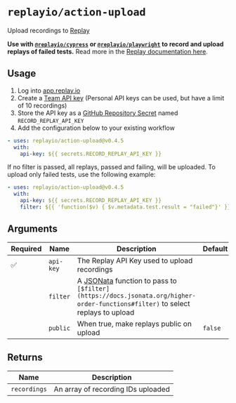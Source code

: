 # `replayio/action-upload`

Upload recordings to [Replay](https://replay.io)

**Use with [`@replayio/cypress`](https://github.com/replayio/replay-cli/tree/main/packages/cypress) or [`@replayio/playwright`](https://github.com/replayio/replay-cli/tree/main/packages/playwright) to record and upload replays of failed tests.** Read more in the [Replay documentation here](https://docs.replay.io/docs/recording-tests-9f771761436440e6b672701e6107d2b1#2f17815187014b5b931eebf84141b1b7).

## Usage

1. Log into [app.replay.io](https://app.replay.io)
2. Create a [Team API key](https://docs.replay.io/docs/setting-up-a-team-f5bd9ee853814d6f84e23fb535066199#4913df9eb7384a94a23ccbf335189370) (Personal API keys can be used, but have a limit of 10 recordings)
3. Store the API key as a [GitHub Repository Secret](https://docs.github.com/en/actions/security-guides/encrypted-secrets#creating-encrypted-secrets-for-a-repository) named `RECORD_REPLAY_API_KEY`
4. Add the configuration below to your existing workflow

```yaml
- uses: replayio/action-upload@v0.4.5
  with:
    api-key: ${{ secrets.RECORD_REPLAY_API_KEY }}
```

If no filter is passed, all replays, passed and failing, will be uploaded. To upload only failed tests, use the following example:

```yaml
- uses: replayio/action-upload@v0.4.5
  with:
    api-key: ${{ secrets.RECORD_REPLAY_API_KEY }}
    filter: ${{ 'function($v) { $v.metadata.test.result = "failed"}' }}
```

## Arguments

Required | Name | Description | Default
-------- | ---- | ----------- | -------
:white_check_mark: | `api-key` | The Replay API Key used to upload recordings
&nbsp; | `filter` | A [JSONata](https://jsonata.org/) function to pass to `[$filter](https://docs.jsonata.org/higher-order-functions#filter)` to select replays to upload | 
&nbsp; | `public` | When true, make replays public on upload | `false`

## Returns

Name | Description
---- | -----------
`recordings` | An array of recording IDs uploaded
